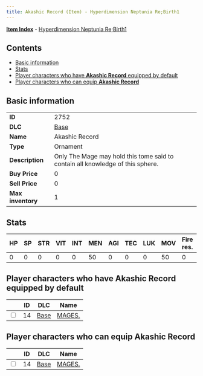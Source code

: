 ```yaml
---
title: Akashic Record (Item) - Hyperdimension Neptunia Re;Birth1
---
```


[**Item Index**](/neptunia/rb1/item/index.html) - [Hyperdimension Neptunia Re;Birth1](/neptunia/rb1)

## Contents

- [Basic information](#basic-information)
- [Stats](#stats)
- [Player characters who have **Akashic Record** equipped by default](#player-characters-who-have-akashic-record-equipped-by-default)
- [Player characters who can equip **Akashic Record**](#player-characters-who-can-equip-akashic-record)
## Basic information

|   |   |
| -- | -- |
| **ID** | 2752 |
| **DLC** | [Base](/neptunia/rb1/dlc/1-base.html) |
| **Name** | Akashic Record |
| **Type** | Ornament |
| **Description** | Only The Mage may hold this tome said to contain all knowledge of this sphere. |
| **Buy Price** | 0 |
| **Sell Price** | 0 |
| **Max inventory** | 1 |


## Stats

| HP | SP | STR | VIT | INT | MEN | AGI | TEC | LUK | MOV | Fire res. | Ice res. | Wind res. | Lightning res. |
| -- | -- | --- | --- | --- | --- | --- | --- | --- | --- | --------- | -------- | --------- | -------------- |
| 0 | 0 | 0 | 0 | 0 | 50 | 0 | 0 | 0 | 50 | 0 | 0 | 0 | 0 |


## Player characters who have **Akashic Record** equipped by default

|    | ID | DLC | Name |
| -- | -- | --- | ---- |
| <input type="checkbox" id="rb1-player-1-14" class="trackbox" /> | 14 | [Base](/neptunia/rb1/dlc/1-base.html) | [MAGES.](/neptunia/rb1/player/1-14-mages.html) |


## Player characters who can equip **Akashic Record**

|    | ID | DLC | Name |
| -- | -- | --- | ---- |
| <input type="checkbox" id="rb1-player-1-14" class="trackbox" /> | 14 | [Base](/neptunia/rb1/dlc/1-base.html) | [MAGES.](/neptunia/rb1/player/1-14-mages.html) |
